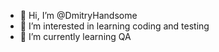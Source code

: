 - 👋 Hi, I’m @DmitryHandsome
- 👀 I’m interested in learning coding and testing 
- 🌱 I’m currently learning QA 

<!---
DmitryHandsome/DmitryHandsome is a ✨ special ✨ repository because its `README.md` (this file) appears on your GitHub profile.
You can click the Preview link to take a look at your changes.
--->
